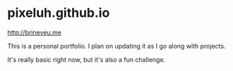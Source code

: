 # pixeluh.github.io
http://brineveu.me

This is a personal portfolio. I plan on updating it as I go along with projects.

It's really basic right now, but it's also a fun challenge.
